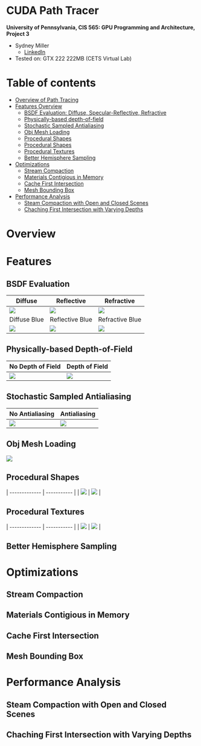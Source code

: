 CUDA Path Tracer
================

**University of Pennsylvania, CIS 565: GPU Programming and Architecture, Project 3**

* Sydney Miller
  * [LinkedIn](https://www.linkedin.com/in/sydney-miller-upenn/)
* Tested on: GTX 222 222MB (CETS Virtual Lab)

Table of contents
=================
   * [Overview of Path Tracing](#Overview)
   * [Features Overview](#features)
      * [BSDF Evaluation: Diffuse, Specular-Reflective, Refractive](#bsdf-evaluation)
      * [Physically-based depth-of-field](#depth-of-field)
      * [Stochastic Sampled Antialiasing](#stochastic-sampled-antialiasing)
      * [Obj Mesh Loading](#obj-mesh-loading)
      * [Procedural Shapes](#procedural-shapes)
      * [Procedural Shapes](#procedural-shapes)
      * [Procedural Textures](#procedural-textures)
      * [Better Hemisphere Sampling](#better-hemisphere-sampling)
  * [Optimizations ](#optimizations)
    * [Stream Compaction](#stream-compaction)
    * [Materials Contigious in Memory](#materials-contigious-in-memory)
    * [Cache First Intersection](#cache-first-intersection)
    * [Mesh Bounding Box](#mesh-bounding-box)
  * [Performance Analysis](#performance-analysis)
    * [Steam Compaction with Open and Closed Scenes](#steam-compaction-with-open-an-closed-scenes)
    * [Chaching First Intersection with Varying Depths](#chaching-first-intersection-with-varying-depths)

# Overview

# Features

## BSDF Evaluation

| Diffuse | Reflective | Refractive |
| ------------- | ----------- |----------- |
| ![](img/renders/part1Diffuse.png)  | ![](img/renders/part1Specular.png) | ![](img/renders/refractive.png) |
| Diffuse Blue | Reflective Blue | Refractive Blue |
| ![](img/renders/blueDiffuse.png)  | ![](img/renders/blueSpecular.png) | ![](img/renders/blueGlass.png) |

## Physically-based Depth-of-Field
| No Depth of Field | Depth of Field |
| ------------- | ----------- |
| ![](img/renders/part1Specular.png)  | ![](img/renders/DOF.png) |

## Stochastic Sampled Antialiasing
| No Antialiasing | Antialiasing |
| ------------- | ----------- |
| ![](img/renders/part1Diffuse.png)  | ![](img/renders/antialiasing.png) |

## Obj Mesh Loading
![](img/renders/star2500Samples.png)

## Procedural Shapes
| ------------- | ----------- |
| ![](img/renders/sdf1.png)  | ![](img/renders/sdf2.png) |

## Procedural Textures
| ------------- | ----------- |
| ![](img/renders/proceduralTexture2.png)  | ![](img/renders/proceduralTexture1.png) |

## Better Hemisphere Sampling

# Optimizations

## Stream Compaction

## Materials Contigious in Memory

## Cache First Intersection

## Mesh Bounding Box

# Performance Analysis

## Steam Compaction with Open and Closed Scenes

## Chaching First Intersection with Varying Depths





